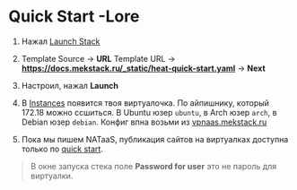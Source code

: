 # Quick Start -Lore

1. Нажал [Launch Stack](https://mekstack.ru/project/stacks/)

2. Template Source -> **URL**
   Template URL -> **https://docs.mekstack.ru/_static/heat-quick-start.yaml** -> **Next**

3. Настроил, нажал **Launch**

4. В [Instances](https://mekstack.ru/project/instances/) появится твоя виртуалочка.
   По айпишнику, который 172.18 можно ссшиться.
   В Ubuntu юзер ``ubuntu``, в Arch юзер ``arch``, в Debian юзер ``debian``.
   Конфиг впна возьми из [vpnaas.mekstack.ru](https://vpnaas.mekstack.ru)

6. Пока мы пишем NATaaS, публикация сайтов на виртуалках доступна только по [quick start](quick-start).

> В окне запуска стека поле **Password for user** это не пароль для виртуалки.
